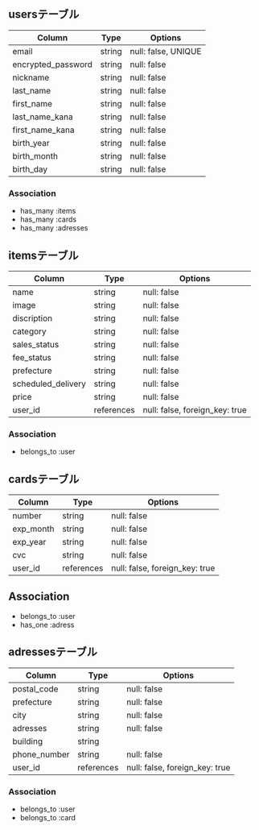 ## usersテーブル

| Column             | Type   | Options             |
| ------------------ | ------ | ------------------- |
| email              | string | null: false, UNIQUE |
| encrypted_password | string | null: false         |
| nickname           | string | null: false         |
| last_name          | string | null: false         |
| first_name         | string | null: false         |
| last_name_kana     | string | null: false         |
| first_name_kana    | string | null: false         |
| birth_year         | string | null: false         |
| birth_month        | string | null: false         |
| birth_day          | string | null: false         |


### Association

- has_many :items
- has_many :cards
- has_many :adresses


## itemsテーブル

| Column             | Type       | Options                            |
| ------------------ | ---------- | ---------------------------------- |
| name               | string     | null: false                        |
| image              | string     | null: false                        |
| discription        | string     | null: false                        |
| category           | string     | null: false                        |
| sales_status       | string     | null: false                        |
| fee_status         | string     | null: false                        |
| prefecture         | string     | null: false                        |
| scheduled_delivery | string     | null: false                        |
| price              | string     | null: false                        |
| user_id            | references | null: false, foreign_key: true |


### Association

- belongs_to :user


## cardsテーブル

| Column             | Type       | Options                            |
| ------------------ | ---------- | ---------------------------------- |
| number             | string     | null: false                        |
| exp_month          | string     | null: false                        |
| exp_year           | string     | null: false                        |
| cvc                | string     | null: false                        |
| user_id            | references | null: false, foreign_key: true     |


## Association

- belongs_to :user
- has_one :adress

## adressesテーブル

| Column             | Type       | Options                            |
| ------------------ | ------     | ---------------------------------- | 
| postal_code        | string     | null: false                        |
| prefecture         | string     | null: false                        |
| city               | string     | null: false                        |
| adresses           | string     | null: false                        |
| building           | string     |                                    |
| phone_number       | string     | null: false                        |
| user_id            | references | null: false, foreign_key: true     |


### Association

- belongs_to :user 
- belongs_to :card